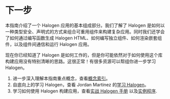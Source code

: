 # 下一步

本指南介绍了一个 Halogen 应用的基本组成部分。我们了解了 Halogen 是如何以一种类型安全、声明式的方式来组合可重用组件来构建复杂应用。同时我们还学会了如何通过编写函数生成 Halogen HTML、如何编写独立组件、如何渲染嵌套组件，以及组件间通信和运行 Halogen 应用。

现在你已经知道了 Halogen 是如何工作的，但是你可能依然对于如何使用这个库构建应用没有特别清晰的思路。这很正常！有很多资源可以帮组你进一步学习 Halogen。

1. 进一步深入理解本指南重点概念，查看[概念索引]()。
2. 自底向上的学习 Halogen，查看 Jordan Martinez 的[学习 Halogen](https://github.com/JordanMartinez/learn-halogen)。
3. 学习如何使用 Halogen 构建应用，查看[实战 Halogen 手册](https://thomashoneyman.com/guides/real-world-halogen/) 以及[实例程序](https://github.com/thomashoneyman/purescript-halogen-realworld/).
